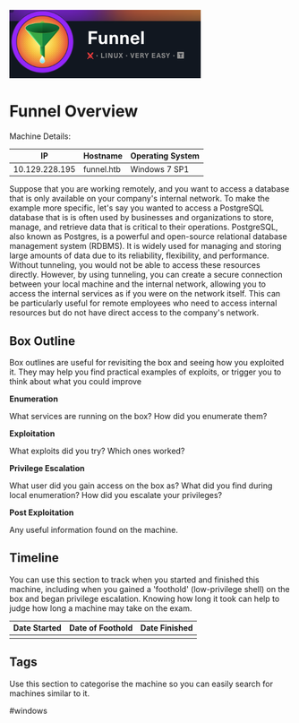 ![funnel_logo](funnel_logo.png)
# Funnel Overview

Machine Details:

| IP             | Hostname   | Operating System |
| -------------- | ---------- | ---------------- |
| 10.129.228.195 | funnel.htb | Windows 7 SP1    |
Suppose that you are working remotely, and you want to access a database that is only available on your company's internal network. To make the example more specific, let's say you wanted to access a PostgreSQL database that is is often used by businesses and organizations to store, manage, and retrieve data that is critical to their operations. PostgreSQL, also known as Postgres, is a powerful and open-source relational database management system (RDBMS). It is widely used for managing and storing large amounts of data due to its reliability, flexibility, and performance. Without tunneling, you would not be able to access these resources directly. However, by using tunneling, you can create a secure connection between your local machine and the internal network, allowing you to access the internal services as if you were on the network itself. This can be particularly useful for remote employees who need to access internal resources but do not have direct access to the company's network.
## Box Outline

Box outlines are useful for revisiting the box and seeing how you exploited it. They may help you find practical examples of exploits, or trigger you to think about what you could improve

**Enumeration**

What services are running on the box? How did you enumerate them?

**Exploitation**

What exploits did you try? Which ones worked?

**Privilege Escalation**

What user did you gain access on the box as? What did you find during local enumeration? How did you escalate your privileges?

**Post Exploitation**

Any useful information found on the machine.

## Timeline

You can use this section to track when you started and finished this machine, including when you gained a 'foothold' (low-privilege shell) on the box and began privilege escalation. Knowing how long it took can help to judge how long a machine may take on the exam.

|Date Started|Date of Foothold|Date Finished|
|---|---|---|
|||

## Tags

Use this section to categorise the machine so you can easily search for machines similar to it.

#windows
